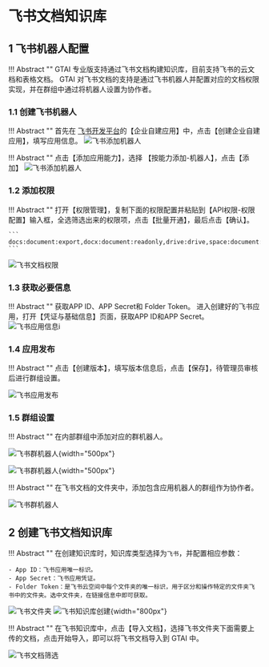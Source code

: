 # 飞书文档知识库

## 1 飞书机器人配置

!!! Abstract "" 
    GTAI 专业版支持通过飞书文档构建知识库，目前支持飞书的云文档和表格文档。
    GTAI 对飞书文档的支持是通过飞书机器人并配置对应的文档权限实现，并在群组中通过将机器人设置为协作者。

### 1.1 创建飞书机器人

!!! Abstract "" 
    首先在 [飞书开发平台](https://open.feishu.cn/app/)的【企业自建应用】中，点击【创建企业自建应用】，填写应用信息。
![飞书添加机器人](../../img/app/feishu_create_app.png)

!!! Abstract ""
    点击【添加应用能力】，选择 【按能力添加-机器人】，点击【添加】
![飞书添加机器人](../../img/app/feishu_add_robot.png)

### 1.2 添加权限

!!! Abstract ""
    打开【权限管理】，复制下面的权限配置并粘贴到【API权限-权限配置】输入框，全选筛选出来的权限项，点击【批量开通】，最后点击【确认】。

    ```
    docs:document:export,docx:document:readonly,drive:drive,space:document:retrieve
    ```

![飞书文档权限](<../../img/dataset/feishu_doc_access.png>)

### 1.3 获取必要信息

!!! Abstract ""
    获取APP ID、APP Secret和 Folder Token。
    进入创建好的飞书应用，打开【凭证与基础信息】页面，获取APP ID和APP Secret。
![飞书应用信息i](../../img/app/feishu_app_info.png)

### 1.4 应用发布

!!! Abstract ""
    点击【创建版本】，填写版本信息后，点击【保存】，待管理员审核后进行群组设置。

![飞书应用发布](../../img/app/feishu_robot_release.png)

### 1.5 群组设置
    
!!! Abstract ""
    在内部群组中添加对应的群机器人。

![飞书群机器人](../../img/app/feishu_group_robot1.png){width="500px"}

![飞书群机器人](../../img/app/feishu_group_robot2.png){width="500px"}

!!! Abstract ""
    在飞书文档的文件夹中，添加包含应用机器人的群组作为协作者。

![飞书群机器人](../../img/app/feishu_doc_collaborator.png)

## 2 创建飞书文档知识库
    
!!! Abstract "" 
    在创建知识库时，知识库类型选择为`飞书`，并配置相应参数：

    - App ID：飞书应用唯一标识。
    - App Secret：飞书应用凭证。
    - Folder Token：是飞书云空间中每个文件夹的唯一标识，用于区分和操作特定的文件夹飞书中的文件夹。选中文件夹，在链接信息中即可获取。

![飞书文件夹](../../img/app/feishu_folder_token.png)
![飞书知识库创建](../../img/app/feishu_kb_create.png){width="800px"}


!!! Abstract "" 
    在飞书知识库中，点击【导入文档】，选择飞书文件夹下面需要上传的文档，点击开始导入，即可以将飞书文档导入到 GTAI 中。

![飞书文档筛选](../../img/app/feishu_doc_select.png)
